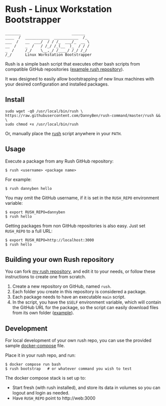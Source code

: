 Rush - Linux Workstation Bootstrapper
==================================================

```
_______                       ______  
____  /  ___________  ___________  /_ 
___  /   __  ___/  / / /_  ___/_  __ \
__  /    _  /   / /_/ /_(__  )_  / / /
_  /     /_/    \__,_/ /____/ /_/ /_/ 
/_/      Linux Workstation Bootstrapper
```


Rush is a simple bash script that executes other bash scripts from compatible 
GitHub repositories ([example rush repository][1]).

It was designed to easily allow bootstrapping of new linux machines with your
desired configuration and installed packages.


Install
--------------------------------------------------

    sudo wget -qO /usr/local/bin/rush \
    https://raw.githubusercontent.com/DannyBen/rush-command/master/rush && \
    sudo chmod +x /usr/local/bin/rush

Or, manually place the [rush](rush) script anywhere in your `PATH`.


Usage
--------------------------------------------------

Execute a package from any Rush GitHub repository:

    $ rush <username> <package name>

For example:
    
    $ rush dannyben hello

You may omit the GitHub username, if it is set in the `RUSH_REPO` environment
variable:

    $ export RUSH_REPO=dannyben
    $ rush hello

Getting packages from non GitHub repositories is also easy. Just set 
`RUSH_REPO` to a full URL:

    $ export RUSH_REPO=http://localhost:3000
    $ rush hello


Building your own Rush repository
--------------------------------------------------

You can fork [my rush repository][1], and edit it to your needs, or follow 
these instructions to create one from scratch.

1. Create a new repository on GitHub, named `rush`.
2. Each folder you create in this repository is considered a package.
3. Each package needs to have an executable `main` script.
4. In the script, you have the `$SELF` environment variable, which will 
   contain the GitHub URL for the package, so the script can easily
   download files from its own folder ([example](/gitconfig/main)).


Development
--------------------------------------------------

For local development of your own rush repo, you can use the provided
sample [docker-compose](docker-compose.yml) file.

Place it in your rush repo, and run:

    $ docker compose run bash
    $ rush bootstrap   # or whatever command you wish to test

The docker compose stack is set up to:

- Start fresh (with rush installed), and store its data in volumes so you can 
  logout and login as needed.
- Have `RUSH_REPO` point to http://web:3000


[1]: https://github.com/dannyben/rush
